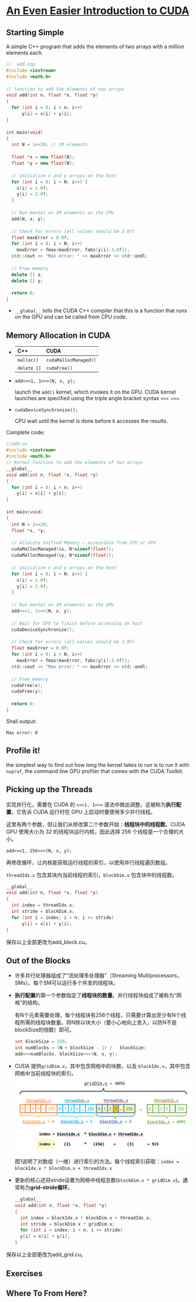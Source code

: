 # [An Even Easier Introduction to CUDA](https://developer.nvidia.com/blog/even-easier-introduction-cuda/#memory-allocation) #
## Starting Simple ##

A simple C++ program that adds the elements of two arrays with a million elements each.

```cpp
//  add.cpp
#include <iostream>
#include <math.h>

// function to add the elements of two arrays
void add(int n, float *x, float *y)
{
  for (int i = 0; i < n; i++)
      y[i] = x[i] + y[i];
}

int main(void)
{
  int N = 1<<20; // 1M elements

  float *x = new float[N];
  float *y = new float[N];

  // initialize x and y arrays on the host
  for (int i = 0; i < N; i++) {
    x[i] = 1.0f;
    y[i] = 2.0f;
  }

  // Run kernel on 1M elements on the CPU
  add(N, x, y);

  // Check for errors (all values should be 3.0f)
  float maxError = 0.0f;
  for (int i = 0; i < N; i++)
    maxError = fmax(maxError, fabs(y[i]-3.0f));
  std::cout << "Max error: " << maxError << std::endl;

  // Free memory
  delete [] x;
  delete [] y;

  return 0;
}
```

 - `__global__` tells the CUDA C++ compiler that this is a function that runs on the GPU and can be called from CPU code.
## Memory Allocation in CUDA ##

 -   |C++          | CUDA                  |
     |-------------|-----------------------|
     | `malloc()`  | `cudaMallocManaged()` |
     | `delete []` | `cudaFree()`          |

 -     add<<<1, 1>>>(N, x, y);
    launch the `add()` kernel, which invokes it on the GPU. CUDA kernel launches are specified using the triple angle bracket syntax `<<< >>>`.

 -     cudaDeviceSynchronize();
    CPU wait until the kernel is done before it accesses the results.

Complete code:
```cpp
//add.cu
#include <iostream>
#include <math.h>
// Kernel function to add the elements of two arrays
__global__
void add(int n, float *x, float *y)
{
  for (int i = 0; i < n; i++)
    y[i] = x[i] + y[i];
}

int main(void)
{
  int N = 1<<20;
  float *x, *y;

  // Allocate Unified Memory – accessible from CPU or GPU
  cudaMallocManaged(&x, N*sizeof(float));
  cudaMallocManaged(&y, N*sizeof(float));

  // initialize x and y arrays on the host
  for (int i = 0; i < N; i++) {
    x[i] = 1.0f;
    y[i] = 2.0f;
  }

  // Run kernel on 1M elements on the GPU
  add<<<1, 1>>>(N, x, y);

  // Wait for GPU to finish before accessing on host
  cudaDeviceSynchronize();

  // Check for errors (all values should be 3.0f)
  float maxError = 0.0f;
  for (int i = 0; i < N; i++)
    maxError = fmax(maxError, fabs(y[i]-3.0f));
  std::cout << "Max error: " << maxError << std::endl;

  // Free memory
  cudaFree(x);
  cudaFree(y);
  
  return 0;
}
```
Shall output:
```
Max error: 0
```

## Profile it! ##

the simplest way to find out how long the kernel takes to run is to run it with `nvprof`, the command line GPU profiler that comes with the CUDA Toolkit. 

## Picking up the Threads ##
实现并行化，需要在 CUDA 的 `<<<1, 1>>>` 语法中做出调整。这被称为**执行配置**，它告诉 CUDA 运行时在 GPU 上启动时要使用多少并行线程。

这里有两个参数，但让我们从修改第二个参数开始：**线程块中的线程数**。CUDA GPU 使用大小为 32 的线程块运行内核，因此选择 256 个线程是一个合理的大小。

    add<<<1, 256>>>(N, x, y); 

再修改循环，让内核能获取运行线程的索引，以使用并行线程遍历数组。

`threadIdx.x` 包含其块内当前线程的索引，`blockDim.x` 包含块中的线程数。
```cpp
__global__
void add(int n, float *x, float *y)
{
  int index = threadIdx.x;
  int stride = blockDim.x;
  for (int i = index; i < n; i += stride)
      y[i] = x[i] + y[i];
}
```
保存以上全部更改为add_block.cu。
## Out of the Blocks ##
 - 许多并行处理器组成了“流处理多处理器”（Streaming Multiprocessors，SMs）。每个SM可以运行多个并发的线程块。

 - **执行配置**的第一个参数指定了**线程块的数量**。并行线程块组成了被称为“网格”的结构。
  
   有N个元素需要处理，每个线程块有256个线程，只需要计算出至少有N个线程所需的线程块数量。将N除以块大小（要小心地向上舍入，以防N不是blockSize的倍数）即可。

   ```cpp
   int blockSize = 256;
   int numBlocks = (N + blockSize - 1) /   blockSize;
   add<<<numBlocks, blockSize>>>(N, x, y);
   ```
  

- CUDA 提供`gridDim.x`，其中包含网格中的块数，以及 `blockIdx.x`，其中包含网格中当前线程块的索引。
  ![cuda_indexing](cuda_indexing.png)
    图1说明了对数组（一维）进行索引的方法。每个线程索引获取：`index = blockIdx.x * blockDim.x + threadIdx.x` 

- 更新的核心还将stride设置为网格中线程总数(`blockDim.x * gridDim.x`)。通常称为**grid-stride循环**。
  ```cpp
  __global__
  void add(int n, float *x, float *y)
  {
    int index = blockIdx.x * blockDim.x + threadIdx.x;
    int stride = blockDim.x * gridDim.x;
    for (int i = index; i < n; i += stride)
    y[i] = x[i] + y[i];
  }
  ```
保存以上全部更改为add_grid.cu。

## Exercises ##
## Where To From Here? ##
